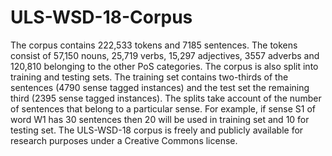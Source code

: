 # ULS-WSD-18-Corpus
The corpus contains 222,533 tokens and 7185 sentences. The tokens consist of 57,150 nouns, 25,719 verbs, 15,297 adjectives, 3557 adverbs and 120,810 belonging to the other PoS categories. The corpus is also split into training and testing sets. The training set contains
two-thirds of the sentences (4790 sense tagged instances) and the test set the remaining third (2395 sense tagged instances). The splits take account of the number of sentences that belong to a particular sense. For example, if sense S1 of word W1 has 30 sentences then 20 will be used in training set and 10 for testing set. The ULS-WSD-18 corpus is freely and publicly available for research purposes under a Creative Commons license.

